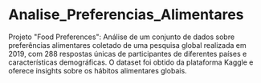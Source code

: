 # Analise_Preferencias_Alimentares
Projeto "Food Preferences": Análise de um conjunto de dados sobre preferências alimentares coletado de uma pesquisa global realizada em 2019, com 288 respostas únicas de participantes de diferentes países e características demográficas. O dataset foi obtido da plataforma Kaggle e oferece insights sobre os hábitos alimentares globais.
